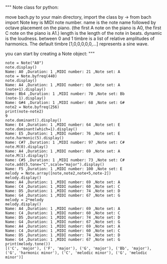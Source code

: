 """
Note class for python:

move bach.py to your main directory, import the class by -> from bach import Note
key is MIDI note number.
name is the note name followed by octave placement on the piano.
(the first A note on the piano is A0, the first C note on the piano is A1.)
length is the length of the note in beats.
dynamic is the loudness. between 0 and 1
timbre is a list of relative amplitudes of harmonics. The default timbre [1,0,0,0,0,0,...] represents a sine wave.

you can start by creating a Note object:
"""
```
note = Note("A0")
note.display()
Name: A0 ,Duration: 1 ,MIDI number: 21 ,Note set: A
note = Note.byfreq(440)
note.display()
Name: A4 ,Duration: 1 ,MIDI number: 69 ,Note set: A
(note+1).display()
Name: Bb4 ,Duration: 1 ,MIDI number: 70 ,Note set: Bb
(note-1).display()
Name: G#4 ,Duration: 1 ,MIDI number: 68 ,Note set: G#
note2 = Note.byfreq(256)
print(note-note2)
9
note.dominant().display()
Name: E4 ,Duration: 1 ,MIDI number: 64 ,Note set: E
note.dominant(which=1).display()
Name: E5 ,Duration: 1 ,MIDI number: 76 ,Note set: E
note.harmonic(5).display()
Name: C#7 ,Duration: 1 ,MIDI number: 97 ,Note set: C#
note.M(0).display()
Name: A4 ,Duration: 1 ,MIDI number: 69 ,Note set: A
note.M(1).display()
Name: C#5 ,Duration: 1 ,MIDI number: 73 ,Note set: C#
note.add(5,tone="C",scale="major").display()
Name: F5 ,Duration: 1 ,MIDI number: 100 ,Note set: E
melody = Note.array([note,note2,note+5,note-2])
melody.display()
Name: A4 ,Duration: 1 ,MIDI number: 69 ,Note set: A
Name: C4 ,Duration: 1 ,MIDI number: 60 ,Note set: C
Name: D5 ,Duration: 1 ,MIDI number: 74 ,Note set: D
Name: G4 ,Duration: 1 ,MIDI number: 67 ,Note set: G
melody = 2*melody
melody.display()
Name: A4 ,Duration: 1 ,MIDI number: 69 ,Note set: A
Name: C4 ,Duration: 1 ,MIDI number: 60 ,Note set: C
Name: D5 ,Duration: 1 ,MIDI number: 74 ,Note set: D
Name: G4 ,Duration: 1 ,MIDI number: 67 ,Note set: G
Name: A4 ,Duration: 1 ,MIDI number: 69 ,Note set: A
Name: C4 ,Duration: 1 ,MIDI number: 60 ,Note set: C
Name: D5 ,Duration: 1 ,MIDI number: 74 ,Note set: D
Name: G4 ,Duration: 1 ,MIDI number: 67 ,Note set: G
print(melody.tone())
[('C', 'major'), ('F', 'major'), ('G', 'major'), ('Bb', 'major'), ('G', 'harmonic minor'), ('C', 'melodic minor'), ('G', 'melodic minor')]
```

